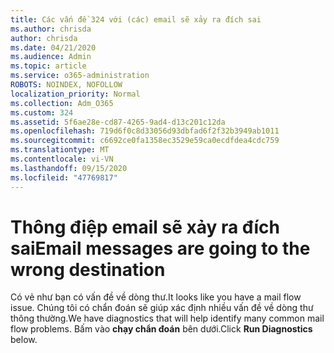 ```yaml
---
title: Các vấn đề 324 với (các) email sẽ xảy ra đích sai
ms.author: chrisda
author: chrisda
ms.date: 04/21/2020
ms.audience: Admin
ms.topic: article
ms.service: o365-administration
ROBOTS: NOINDEX, NOFOLLOW
localization_priority: Normal
ms.collection: Adm_O365
ms.custom: 324
ms.assetid: 5f6ae28e-cd87-4265-9ad4-d13c201c12da
ms.openlocfilehash: 719d6f0c8d33056d93dbfad6f2f32b3949ab1011
ms.sourcegitcommit: c6692ce0fa1358ec3529e59ca0ecdfdea4cdc759
ms.translationtype: MT
ms.contentlocale: vi-VN
ms.lasthandoff: 09/15/2020
ms.locfileid: "47769817"
---
```

# <a name="email-messages-are-going-to-the-wrong-destination"></a><span data-ttu-id="7557a-102">Thông điệp email sẽ xảy ra đích sai</span><span class="sxs-lookup"><span data-stu-id="7557a-102">Email messages are going to the wrong destination</span></span>

<span data-ttu-id="7557a-103">Có vẻ như bạn có vấn đề về dòng thư.</span><span class="sxs-lookup"><span data-stu-id="7557a-103">It looks like you have a mail flow issue.</span></span> <span data-ttu-id="7557a-104">Chúng tôi có chẩn đoán sẽ giúp xác định nhiều vấn đề về dòng thư thông thường.</span><span class="sxs-lookup"><span data-stu-id="7557a-104">We have diagnostics that will help identify many common mail flow problems.</span></span> <span data-ttu-id="7557a-105">Bấm vào **chạy chẩn đoán** bên dưới.</span><span class="sxs-lookup"><span data-stu-id="7557a-105">Click **Run Diagnostics** below.</span></span>

